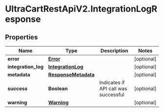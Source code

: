 # UltraCartRestApiV2.IntegrationLogResponse

## Properties

Name | Type | Description | Notes
------------ | ------------- | ------------- | -------------
**error** | [**Error**](Error.md) |  | [optional] 
**integration_log** | [**IntegrationLog**](IntegrationLog.md) |  | [optional] 
**metadata** | [**ResponseMetadata**](ResponseMetadata.md) |  | [optional] 
**success** | **Boolean** | Indicates if API call was successful | [optional] 
**warning** | [**Warning**](Warning.md) |  | [optional] 


